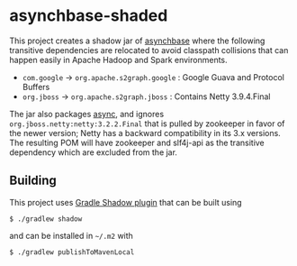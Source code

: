 asynchbase-shaded
=================

This project creates a shadow jar of [asynchbase](https://github.com/OpenTSDB/asynchbase) where the following transitive dependencies are relocated to avoid classpath collisions that can happen easily in Apache Hadoop and Spark environments.

* `com.google` → `org.apache.s2graph.google` : Google Guava and Protocol Buffers
* `org.jboss` → `org.apache.s2graph.jboss` : Contains Netty 3.9.4.Final

The jar also packages [async](https://github.com/OpenTSDB/async), and ignores `org.jboss.netty:netty:3.2.2.Final` that is pulled by zookeeper in favor of the newer version; Netty has a backward compatibility in its 3.x versions. The resulting POM will have zookeeper and slf4j-api as the transitive dependency which are excluded from the jar.

## Building

This project uses [Gradle Shadow plugin](https://github.com/johnrengelman/shadow) that can be built using

    $ ./gradlew shadow
    
and can be installed in `~/.m2` with

    $ ./gradlew publishToMavenLocal
    
